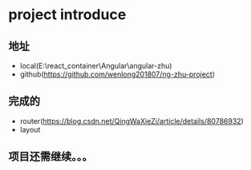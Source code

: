 # project introduce
## 地址
-  local(E:\react_container\Angular\angular-zhu)
-  github(https://github.com/wenlong201807/ng-zhu-project)
##  完成的
- router(https://blog.csdn.net/QingWaXieZi/article/details/80786932)
- layout

## 项目还需继续。。。
